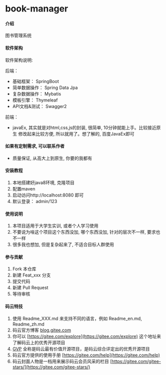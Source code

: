 # book-manager

#### 介绍
图书管理系统

#### 软件架构
软件架构说明:

后端：
- 基础框架： SpringBoot
- 简单数据操作： Spring Data Jpa
- 复杂数据操作： Mybatis
- 模板引擎： Thymeleaf
- API文档&测试： Swagger2

前端：
- javaEx, 其实就是对html,css,js的封装, 很简单, 10分钟就能上手。比较接近原生
修改起来比较方便, 所以就用了。想了解的, 百度JavaEx即可

#### 如果有定制需求, 可以联系作者
- 质量保证, 从高大上到原生, 你要的我都有

#### 安装教程

1.  本地搭建好java8环境, 克隆项目
2.  配置maven
3.  启动访问http://localhost:8080 即可
4.  默认登录： admin/123

#### 使用说明

1.  本项目适用于大学生实训, 或者个人学习使用
2.  不要说为啥这个项目这个东西没加, 哪个东西没加, 针对的层次不一样, 要求也不一样
3.  很多我也想加, 但是复杂起来了, 不适合目标人群使用

#### 参与贡献

1.  Fork 本仓库
2.  新建 Feat_xxx 分支
3.  提交代码
4.  新建 Pull Request
5.  等待审核


#### 码云特技

1.  使用 Readme\_XXX.md 来支持不同的语言，例如 Readme\_en.md, Readme\_zh.md
2.  码云官方博客 [blog.gitee.com](https://blog.gitee.com)
3.  你可以 [https://gitee.com/explore](https://gitee.com/explore) 这个地址来了解码云上的优秀开源项目
4.  [GVP](https://gitee.com/gvp) 全称是码云最有价值开源项目，是码云综合评定出的优秀开源项目
5.  码云官方提供的使用手册 [https://gitee.com/help](https://gitee.com/help)
6.  码云封面人物是一档用来展示码云会员风采的栏目 [https://gitee.com/gitee-stars/](https://gitee.com/gitee-stars/)
